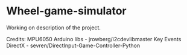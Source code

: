 # Wheel-game-simulator

Working on description of the project.

Credits:
MPU6050 Arduino libs - jrowberg/i2cdevlibmaster
Key Events DirectX - sevren/DirectInput-Game-Controller-Python
